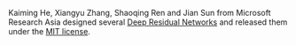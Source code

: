 Kaiming He, Xiangyu Zhang, Shaoqing Ren and Jian Sun from Microsoft Research Asia designed several [Deep Residual Networks](https://github.com/KaimingHe/deep-residual-networks) and released them under the [MIT license](https://github.com/KaimingHe/deep-residual-networks/blob/master/LICENSE).
